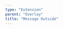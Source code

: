 ```yaml
---
type: "Extension"
parent: "Overlay"
title: "Message Outside"
---
```


<demo>
  <demovanilla src="inline/extension/overlay/message-outside">
  </demovanilla>
</demo>
